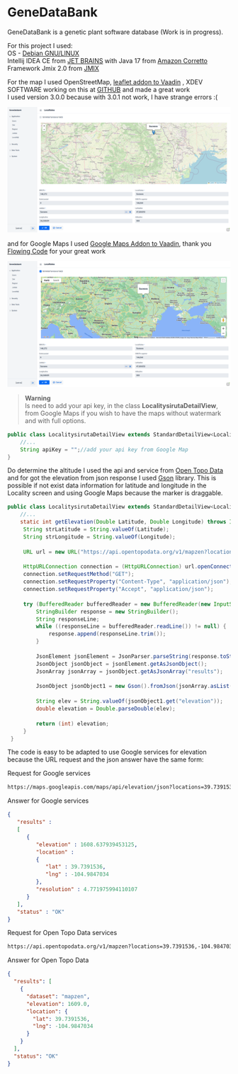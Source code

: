 # GeneDataBank
GeneDataBank is a genetic plant software database (Work is in progress).
  
For this project I used:  
OS - [Debian GNU/LINUX](https://www.debian.org/)  
Intellij IDEA CE from [JET BRAINS](https://www.jetbrains.com/idea/) with Java 17 from [Amazon Corretto](https://aws.amazon.com/corretto/?filtered-posts.sort-by=item.additionalFields.createdDate&filtered-posts.sort-order=desc)  
Framework Jmix 2.0 from [JMIX](https://www.jmix.io//)  

For the map I used OpenStreetMap, [leaflet addon to Vaadin](https://vaadin.com/directory/component/leafletmap-for-vaadin) , XDEV SOFTWARE working on this at [GITHUB](https://github.com/xdev-software/vaadin-maps-leaflet-flow) and made a great work  
I used version 3.0.0 because with 3.0.1 not work, I have strange errors :(
  
![Screen shoot OpenStreetMap](./img/Jmix_with_OpenStreetMap.png)

and for Google Maps I used [Google Maps Addon to Vaadin](https://vaadin.com/directory/component/google-maps-addon), thank you [Flowing Code](https://www.flowingcode.com/en/) for your great work  
  
![Screen shoot Google Maps](./img/Jmix_with_GoogleMaps.png)  
  

> **Warning**  
> Is need to add your api key, in the class **LocalitysirutaDetailView**, from Google Maps if you wish to have the maps without watermark and with full options. 
  
```java
public class LocalitysirutaDetailView extends StandardDetailView<Localitysiruta> {
    //...
    String apiKey = "";//add your api key from Google Map
}
```

Do determine the altitude I used the api and service from [Open Topo Data](https://www.opentopodata.org/) and for got the elevation from json response I used [Gson](https://en.wikipedia.org/wiki/Gson) library.
This is possible if not exist data information for latitude and longitude in the Locality screen and using Google Maps because the marker is draggable.
  
```java
public class LocalitysirutaDetailView extends StandardDetailView<Localitysiruta> {
    //...
    static int getElevation(Double Latitude, Double Longitude) throws IOException {
     String strLatitude = String.valueOf(Latitude);
     String strLongitude = String.valueOf(Longitude);

     URL url = new URL("https://api.opentopodata.org/v1/mapzen?locations=" + strLatitude + "," + strLongitude);

     HttpURLConnection connection = (HttpURLConnection) url.openConnection();
     connection.setRequestMethod("GET");
     connection.setRequestProperty("Content-Type", "application/json");
     connection.setRequestProperty("Accept", "application/json");

     try (BufferedReader bufferedReader = new BufferedReader(new InputStreamReader(connection.getInputStream(), StandardCharsets.UTF_8))) {
         StringBuilder response = new StringBuilder();
         String responseLine;
         while ((responseLine = bufferedReader.readLine()) != null) {
             response.append(responseLine.trim());
         }

         JsonElement jsonElement = JsonParser.parseString(response.toString());
         JsonObject jsonObject = jsonElement.getAsJsonObject();
         JsonArray jsonArray = jsonObject.getAsJsonArray("results");

         JsonObject jsonObject1 = new Gson().fromJson(jsonArray.asList().get(0).toString(), JsonObject.class);

         String elev = String.valueOf(jsonObject1.get("elevation"));
         double elevation = Double.parseDouble(elev);

         return (int) elevation;
     }
 }
```

The code is easy to be adapted to use Google services for elevation because the URL request and the json answer have the same form:  
  
Request for Google services  

```html
https://maps.googleapis.com/maps/api/elevation/json?locations=39.7391536,-104.9847034&key=apiKey
```  
Answer for Google services
```json
{
   "results" : 
   [
      {
         "elevation" : 1608.637939453125,
         "location" : 
         {
            "lat" : 39.7391536,
            "lng" : -104.9847034
         },
         "resolution" : 4.771975994110107
      }
   ],
   "status" : "OK"
}
```  
Request for Open Topo Data  services
```html
https://api.opentopodata.org/v1/mapzen?locations=39.7391536,-104.9847034
```
Answer for Open Topo Data  
```json
{
  "results": [
    {
      "dataset": "mapzen", 
      "elevation": 1609.0, 
      "location": {
        "lat": 39.7391536, 
        "lng": -104.9847034
      }
    }
  ], 
  "status": "OK"
}
```
  

